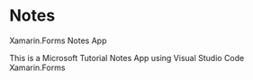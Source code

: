 # Notes
Xamarin.Forms Notes App

This is a Microsoft Tutorial Notes App using Visual Studio Code Xamarin.Forms

